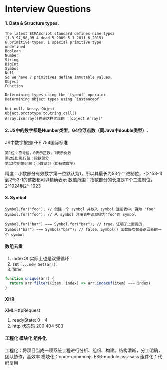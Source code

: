# Interview Questions

#### 1. Data & Structure types.

```
The latest ECMAScript standard defines nine types
(1-3 97,98,99 4 dead 5 2009 5.1 2011 6 2015)
6 primitive types, 1 special primitive type
undefined
Boolean
Number
String
BigInt
Symbol
Null
So we have 7 primitives define immutable values
Object
Function

Determining types using the `typeof` operator
Determining Object types using `instanceof`

but null、Array、Object
Object.prototype.toString.call()
Array.isArray()也是这样实现的 '[object Array]'
```

#### 2. JS中的数字都是Number类型，64位浮点数（同Java中double类型）.
JS中数字按照IEEE 754国际标准
```
第1位：符号位，0表示正数，1表示负数
第2位到第12位：指数部分
第13位到第64位：小数部分（即有效数字）
```
精度：小数部分有效数字第一位默认为1，所以其最长为53个二进制位，-(2^53-1)到2^53-1的整数都可以精确表示
数值范围：指数部分的长度是11个二进制位，2^1024到2^-1023
#### 3. Symbol

```
Symbol.for("foo"); // 创建一个 symbol 并放入 symbol 注册表中，键为 "foo"
Symbol.for("foo"); // 从 symbol 注册表中读取键为"foo"的 symbol

Symbol.for("bar") === Symbol.for("bar"); // true，证明了上面说的
Symbol("bar") === Symbol("bar"); // false，Symbol() 函数每次都会返回新的一个 symbol

```

#### 数组去重
1. indexOf 实际上也是双重循环
2. set `[...new Set(arr)]`
3. filter
```javascript
function unique(arr) {
  return arr.filter((item, index) => arr.indexOf(item) === index)
}
```

#### XHR
XMLHttpRequest

1. readyState: 0 - 4
2. http 状态码 200 404 503

#### 工程化 模块化 组件化
工程化：将项目当成一项系统工程进行分析、组织、构建。结构清晰，分工明确，团队协作，高效率
模块化：node-commonjs ES6-module css-sass
组件化：代码复用
